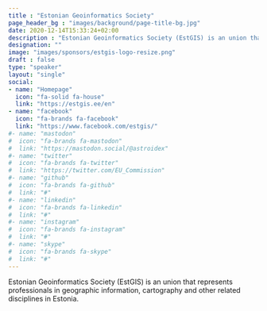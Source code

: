 ```yaml
---
title : "Estonian Geoinformatics Society"
page_header_bg : "images/background/page-title-bg.jpg"
date: 2020-12-14T15:33:24+02:00
description : "Estonian Geoinformatics Society (EstGIS) is an union that represents professionals in geographic information, cartography and other related disciplines in Estonia."
designation: ""
image: "images/sponsors/estgis-logo-resize.png"
draft : false
type: "speaker"
layout: "single"
social:
- name: "Homepage"
  icon: "fa-solid fa-house"
  link: "https://estgis.ee/en"
- name: "facebook"
  icon: "fa-brands fa-facebook"
  link: "https://www.facebook.com/estgis/"
#- name: "mastodon"
#  icon: "fa-brands fa-mastodon"
#  link: "https://mastodon.social/@astroidex"
#- name: "twitter"
#  icon: "fa-brands fa-twitter"
#  link: "https://twitter.com/EU_Commission"
#- name: "github"
#  icon: "fa-brands fa-github"
#  link: "#"
#- name: "linkedin"
#  icon: "fa-brands fa-linkedin"
#  link: "#"
#- name: "instagram"
#  icon: "fa-brands fa-instagram"
#  link: "#"
#- name: "skype"
#  icon: "fa-brands fa-skype"
#  link: "#"
---
```

Estonian Geoinformatics Society (EstGIS) is an union that
represents professionals in geographic information, cartography and
other related disciplines in Estonia.
